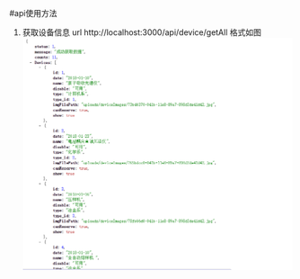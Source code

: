 #api使用方法
1. 获取设备信息 url http://localhost:3000/api/device/getAll  格式如图 ![json格式](./Z_ProjectImgs/device.PNG)